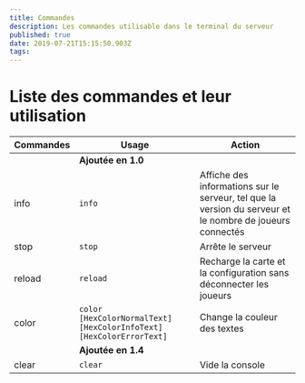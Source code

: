 ```yaml
---
title: Commandes
description: Les commandes utilisable dans le terminal du serveur
published: true
date: 2019-07-21T15:15:50.903Z
tags: 
---
```


# Liste des commandes et leur utilisation
| Commandes | Usage | Action |
| -------- | -------- | -------- |
|  | **Ajoutée en 1.0** |  |
|  info | `info` | Affiche des informations sur le serveur, tel que la version du serveur et le nombre de joueurs connectés |
| stop | `stop` | Arrête le serveur |
| reload | `reload` | Recharge la carte et la configuration sans déconnecter les joueurs |
| color | `color [HexColorNormalText] [HexColorInfoText] [HexColorErrorText]` | Change la couleur des textes |
|  | **Ajoutée en 1.4** |  |
|clear | `clear` | Vide la console |